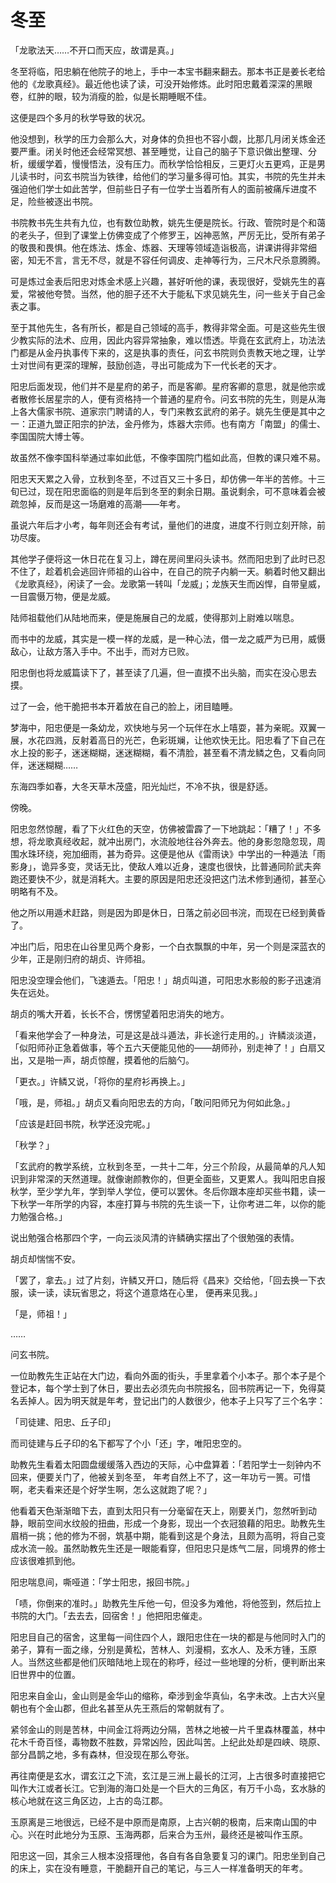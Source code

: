 
# 冬至

「龙歌法天……不开口而天应，故谓是真。」

冬至将临，阳忠躺在他院子的地上，手中一本宝书翻来翻去。那本书正是姜长老给他的《龙歌真经》。最近他也读了读，可没开始修炼。此时阳忠戴着深深的黑眼卷，红肿的眼，较为消瘦的脸，似是长期睡眠不佳。

这便是四个多月的秋学导致的状况。

他没想到，秋学的压力会那么大，对身体的负担也不容小觑，比那几月闭关炼金还要严重。闭关时他还会经常冥想、甚至睡觉，让自己的脑子下意识做出整理、分析，缓缓学着，慢慢悟法，没有压力。而秋学恰恰相反，三更灯火五更鸡，正是男儿读书时，问玄书院当为铁律，给他们的学习量多得可怕。其实，书院的先生并未强迫他们学士如此苦学，但前些日子有一位学士当着所有人的面前被痛斥进度不足，险些被逐出书院。

书院教书先生共有九位，也有数位助教，姚先生便是院长。行政、管院时是个和蔼的老头子，但到了课堂上仿佛变成了个修罗王，凶神恶煞，严厉无比，受所有弟子的敬畏和畏惧。他在炼法、炼金、炼器、天理等领域造诣极高，讲课讲得非常细密，知无不言，言无不尽，就是不容任何调皮、走神等行为，三尺木尺杀意腾腾。

可是炼过金表后阳忠对炼金术感上兴趣，甚好听他的课，表现很好，受姚先生的喜爱，常被他夸赞。当然，他的胆子还不大于能私下求见姚先生，问一些关于自己金表之事。

至于其他先生，各有所长，都是自己领域的高手，教得非常全面。可是这些先生很少教实际的法术、应用，因此内容异常抽象，难以悟透。毕竟在玄武府上，功法法门都是从金丹执事传下来的，这是执事的责任，问玄书院则负责教天地之理，让学士对世间有更深的理解，鼓励创造，寻出可能成为下一代长老的天才。

阳忠后面发现，他们并不是星府的弟子，而是客卿。星府客卿的意思，就是他宗或者散修长居星宗的人，便有资格持一个普通的星府令。问玄书院的先生，则是从海上各大儒家书院、道家宗门聘请的人，专门来教玄武府的弟子。姚先生便是其中之一：正道九盟正阳宗的护法，金丹修为，炼器大宗师。也有南方「南盟」的儒士、李国国院大博士等。

故虽然不像李国科举通过率如此低，不像李国院门槛如此高，但教的课只难不易。

阳忠天天累之入骨，立秋到冬至，不过百又三十多日，却仿佛一年半的苦修。十三旬已过，现在阳忠面临的则是年后到冬至的剩余日期。虽说剩余，可不意味着会被疏忽掉，反而是这一场磨难的高潮——年考。

虽说六年后才小考，每年则还会有考试，量他们的进度，进度不行则立刻开除，前功尽废。

其他学子便将这一休日花在复习上，蹲在房间里闷头读书。然而阳忠到了此时已忍不住了，趁着机会逃回许师祖的山谷中，在自己的院子内躺一天。躺着时他又翻出《龙歌真经》，闲读了一会。龙歌第一转叫「龙威」；龙族天生而凶悍，自带皇威，一目震慑万物，便是龙威。

陆师祖载他们从陆地而来，便是施展自己的龙威，使得那刘上尉难以喘息。

而书中的龙威，其实是一模一样的龙威，是一种心法，借一龙之威严为已用，威慑敌心，让敌方落入手中。不出手，而对方已败。

阳忠倒也将龙威篇读下了，甚至读了几遍，但一直摸不出头脑，而实在没心思去摸。

过了一会，他干脆把书本开着放在自己的脸上，闭目瞌睡。

梦海中，阳忠便是一条幼龙，欢快地与另一个玩伴在水上嘻耍，甚为亲昵。双翼一展，水花四溅，反射着高日的光芒，色彩斑斓，让他欢快无比。阳忠看了下自己在水上投的影子，迷迷糊糊，迷迷糊糊，看不清脸，甚至看不清龙鳞之色，又看向同伴，迷迷糊糊……

东海四季如春，大冬天草木茂盛，阳光灿烂，不冷不执，很是舒适。

傍晚。

阳忠忽然惊醒，看了下火红色的天空，仿佛被雷霹了一下地跳起：「糟了！」不多想，将龙歌真经收起，就冲出房门，水流般地往谷外奔去。他的身影忽隐忽现，周围水珠环绕，宛加细雨，甚为奇异。这便是他从《雷雨诀》中学出的一种遁法「雨影身」，诡异多变，灵话无比，使敌人难以近身，速度也很快，比普通同阶武夫奔跑还要快不少，就是消耗大。主要的原因是阳忠还没把这门法术修到通彻，甚至心明略有不及。

他之所以用遁术赶路，则是因为即是休日，日落之前必回书浣，而现在已经到黄昏了。

冲出门后，阳忠在山谷里见两个身影，一个白衣飘飘的中年，另一个则是深蓝衣的少年，正是刚归府的胡贞、许师祖。

阳忠没空理会他们，飞速遁去。「阳忠！」胡贞叫道，可阳忠水影般的影子迅速消失在远处。

胡贞的嘴大开着，长长不合，愣愣望着阳忠消失的地方。

「看来他学会了一种身法，可是这是战斗遁法，非长途行走用的。」许鳞淡淡道，「似阳师孙正急着做事，等个五六天便能见他的——胡师孙，别走神了！」白扇又出，又是啪一声，胡贞惊醒，摸着他的后脑勺。

「更衣。」许鳞又说，「将你的星府衫再换上。」

「哦，是，师祖。」胡贞又看向阳忠去的方向，「敢问阳师兄为何如此急。」

「应该是赶回书院，秋学还没完呢。」

「秋学？」

「玄武府的教学系统，立秋到冬至，一共十二年，分三个阶段，从最简单的凡人知识到非常深的天然道理。就像谢颜教你的，但更全面些，又更累人。我叫阳忠自报秋学，至少学九年，学到举人学位，便可以罢休。冬后你跟本座却买些书籍，读一下秋学一年所学的内容，本座打算与书院的先生谈一下，让你考进二年，以你的能力勉强合格。」

说出勉强合格那四个字，一向云淡风清的许鳞确实摆出了个很勉强的表情。

胡贞却惴惴不安。

「罢了，拿去。」过了片刻，许鳞又开口，随后将《昌来》交给他，「回去换一下衣服，读一读，读玩省思之，将这个道意烙在心里， 便再来见我。」

「是，师祖！」

……

问玄书院。

一位助教先生正站在大门边，看向外面的街头，手里拿着个小本子。那个本子是个登记本，每个学士到了休日，要出去必须先向书院报名，回书院再记一下，免得莫名丢掉人。因为明天就是年考，登记出门的人数很少，他本子上只写了三个名字：

「司徒建、阳忠、丘子印」

而司徒建与丘子印的名下都写了个小「还」字，唯阳忠空的。

助教先生看着太阳圆盘缓缓落入西边的天际，心中盘算着：「若阳学士一刻钟内不回来，便要关门了，他被关到冬至， 年考自然上不了，这一年功亏一篑。可惜啊，老夫看来还是个好学生啊，怎么这就跑了呢？」

他看着天色渐渐暗下去，直到太阳只有一分毫留在天上，刚要关门，忽然听到动静，眼前空间水纹般的扭曲，形成一个身影，现出一个衣冠狼藉的阳忠。助教先生眉梢一挑；他的修为不弱，筑基中期，能看到这是个身法，且颇为高明，将自己变成水流一般。虽然助教先生还是一眼能看穿，但阳忠只是炼气二层，同境界的修士应该很难抓到他。

阳忠喘息间，嘶哑道：「学士阳忠，报回书院。」

「啧，你倒来的准时。」助教先生斥他一句，但没多为难他，将他签到，然后拉上书院的大门。「去去去，回宿舍！」他把阳忠催走。

阳忠目自己的宿舍，这里每一间住四个人，跟阳忠住在一块的都是与他同时入门的弟子，算有一面之缘，分别是黄松，苦林人、刘漫桐，玄水人、及禾方锺，玉原人。当然这些都是他们灰暗陆地上现在的称呼，经过一些地理的分析，便判断出来旧世界中的位置。

阳忠来自金山，金山则是金华山的缩称，牵涉到金华真仙，名字未改。上古大兴皇朝也有个金山郡，但此名甚至从先王燕后的常朝就有了。

紧邻金山的则是苦林，中间金江将两边分隔，苦林之地被一片千里森林覆盖，林中花木千奇百怪，毒物数不胜数，异常凶险，因此叫苦。上纪此处却是四峡、晓原、部分昌鹊之地，多有森林，但没现在那么夸张。

再往南便是玄水，谓玄江之下流，玄江是三洲上最长的江河，上古很多时直接把它叫作大江或者长江。它到海的海口处是一个巨大的三角区，有万千小岛，玄水脉的核心地就在这三角区边，上古的岛江郡。

玉原离是三地很远，已经不是中原而是南原，上古兴朝的极南，后来南山国的中心。兴在时此地分为玉原、玉海两郡，后来合为玉州，最终还是被叫作玉原。

阳忠这一回，其余三人根本没搭理他，各自有各自急要复习的课门。阳忠坐到自己的床上，实在没有睡意，干脆翻开自己的笔记，与三人一样准备明天的年考。

    
